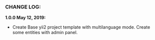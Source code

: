 ### CHANGE LOG:

**1.0.0 May 12, 2019:**
- Create Base yii2 project template with multilanguage mode. Create some entities with admin panel.

